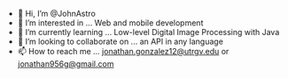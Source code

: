 - 👋 Hi, I’m @JohnAstro
- 👀 I’m interested in ... Web and mobile development
- 🌱 I’m currently learning ... Low-level Digital Image Processing with Java
- 💞️ I’m looking to collaborate on ... an API in any language
- 📫 How to reach me ... jonathan.gonzalez12@utrgv.edu or jonathan956g@gmail.com

<!---
JohnAstro/JohnAstro is a ✨ special ✨ repository because its `README.md` (this file) appears on your GitHub profile.
You can click the Preview link to take a look at your changes.
--->

